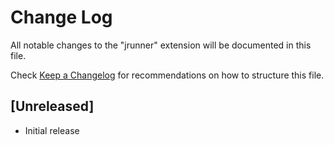 # Change Log

All notable changes to the "jrunner" extension will be documented in this file.

Check [Keep a Changelog](http://keepachangelog.com/) for recommendations on how to structure this file.

## [Unreleased]

- Initial release

